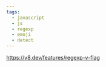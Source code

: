 ```yaml
---
tags:
  - javascript
  - js
  - regexp
  - emoji
  - detect
---
```

https://v8.dev/features/regexp-v-flag

